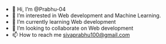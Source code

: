 - 👋 Hi, I’m @Prabhu-04
- 👀 I’m interested in Web development and Machine Learning.
- 🌱 I’m currently learning Web development
- 💞️ I’m looking to collaborate on Web development
- 📫 How to reach me sivaprabhu100@gmail.com

<!---
Prabhu-04/Prabhu-04 is a ✨ special ✨ repository because its `README.md` (this file) appears on your GitHub profile.
You can click the Preview link to take a look at your changes.
--->
